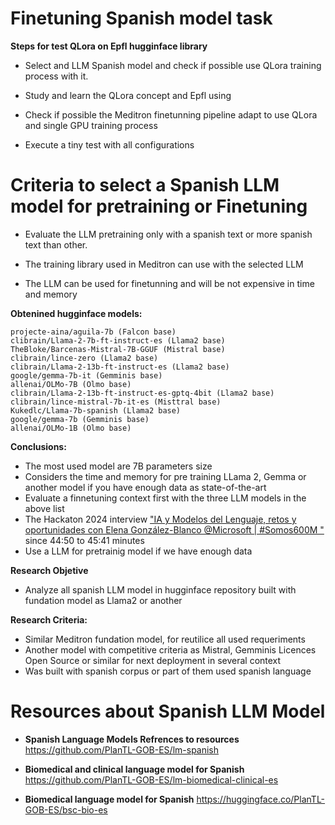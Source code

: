 # Finetuning Spanish model task

**Steps for test QLora on Epfl hugginface library**

- Select and LLM Spanish model and check if possible use QLora training process with it.

- Study and learn the QLora concept and Epfl using

- Check if possible the Meditron finetunning pipeline adapt to use QLora and single GPU training process

- Execute a tiny test with all configurations

# Criteria to select a Spanish LLM model for pretraining or Finetuning

- Evaluate the LLM pretraining only with a spanish text or more spanish text than other.

- The training library used in Meditron can use with the selected LLM

- The LLM can be used for finetunning and will be not expensive in time and memory

**Obtenined hugginface models:**


    projecte-aina/aguila-7b (Falcon base)
    clibrain/Llama-2-7b-ft-instruct-es (Llama2 base)
    TheBloke/Barcenas-Mistral-7B-GGUF (Mistral base)
    clibrain/lince-zero (Llama2 base)
    clibrain/Llama-2-13b-ft-instruct-es (Llama2 base)
    google/gemma-7b-it (Gemminis base)
    allenai/OLMo-7B (Olmo base)
    clibrain/Llama-2-13b-ft-instruct-es-gptq-4bit (Llama2 base)
    clibrain/lince-mistral-7b-it-es (Misttral base)
    Kukedlc/Llama-7b-spanish (Llama2 base)
    google/gemma-7b (Gemminis base)
    allenai/OLMo-1B (Olmo base)

**Conclusions:**
- The most used model are 7B parameters size
- Considers the time and memory for pre training LLama 2, Gemma or another model if you have enough data as state-of-the-art
- Evaluate a finnetuning context first with the three LLM models in the above list
- The Hackaton 2024 interview ["IA y Modelos del Lenguaje, retos y oportunidades con Elena González-Blanco @Microsoft | #Somos600M "](https://www.youtube.com/watch?v=JzpvHRrqtSU&t=1161s) since 44:50 to 45:41 minutes
- Use a LLM for pretrainig model if we have enough data


 
 
 
 
 
 **Research Objetive**
 - Analyze all spanish LLM model in hugginface repository built with fundation model as Llama2 or another
 
 
 
 **Research Criteria:**
 
 - Similar Meditron fundation model, for reutilice all used requeriments
 - Another model with competitive criteria as Mistral, Gemminis
 Licences Open Source or similar for next deployment in several context
 - Was built with spanish corpus or part of them used spanish language
 




# Resources about Spanish LLM Model

- **Spanish Language Models Refrences to resources** https://github.com/PlanTL-GOB-ES/lm-spanish
  
- **Biomedical and clinical language model for Spanish** https://github.com/PlanTL-GOB-ES/lm-biomedical-clinical-es

- **Biomedical language model for Spanish** https://huggingface.co/PlanTL-GOB-ES/bsc-bio-es


